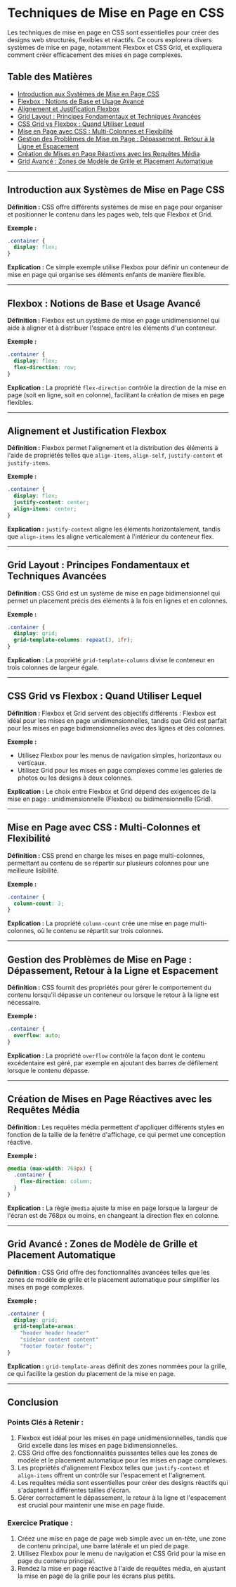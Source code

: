 
# Techniques de Mise en Page en CSS

Les techniques de mise en page en CSS sont essentielles pour créer des designs web structurés, flexibles et réactifs. Ce cours explorera divers systèmes de mise en page, notamment Flexbox et CSS Grid, et expliquera comment créer efficacement des mises en page complexes.

## Table des Matières
- [Introduction aux Systèmes de Mise en Page CSS](#introduction-aux-systemes-de-mise-en-page-css)
- [Flexbox : Notions de Base et Usage Avancé](#flexbox-notions-de-base-et-usage-avance)
- [Alignement et Justification Flexbox](#alignement-et-justification-flexbox)
- [Grid Layout : Principes Fondamentaux et Techniques Avancées](#grid-layout-principes-fondamentaux-et-techniques-avancees)
- [CSS Grid vs Flexbox : Quand Utiliser Lequel](#css-grid-vs-flexbox-quand-utiliser-lequel)
- [Mise en Page avec CSS : Multi-Colonnes et Flexibilité](#mise-en-page-avec-css-multi-colonnes-et-flexibilite)
- [Gestion des Problèmes de Mise en Page : Dépassement, Retour à la Ligne et Espacement](#gestion-des-problemes-de-mise-en-page-depassement-retour-a-la-ligne-et-espacement)
- [Création de Mises en Page Réactives avec les Requêtes Média](#creation-de-mises-en-page-reactives-avec-les-requetes-media)
- [Grid Avancé : Zones de Modèle de Grille et Placement Automatique](#grid-avance-zones-de-modele-de-grille-et-placement-automatique)

---

## Introduction aux Systèmes de Mise en Page CSS

**Définition :**
CSS offre différents systèmes de mise en page pour organiser et positionner le contenu dans les pages web, tels que Flexbox et Grid.

**Exemple :**
```css
.container {
  display: flex;
}
```
**Explication :**
Ce simple exemple utilise Flexbox pour définir un conteneur de mise en page qui organise ses éléments enfants de manière flexible.

---

## Flexbox : Notions de Base et Usage Avancé

**Définition :**
Flexbox est un système de mise en page unidimensionnel qui aide à aligner et à distribuer l'espace entre les éléments d'un conteneur.

**Exemple :**
```css
.container {
  display: flex;
  flex-direction: row;
}
```
**Explication :**
La propriété `flex-direction` contrôle la direction de la mise en page (soit en ligne, soit en colonne), facilitant la création de mises en page flexibles.

---

## Alignement et Justification Flexbox

**Définition :**
Flexbox permet l'alignement et la distribution des éléments à l'aide de propriétés telles que `align-items`, `align-self`, `justify-content` et `justify-items`.

**Exemple :**
```css
.container {
  display: flex;
  justify-content: center;
  align-items: center;
}
```
**Explication :**
`justify-content` aligne les éléments horizontalement, tandis que `align-items` les aligne verticalement à l'intérieur du conteneur flex.

---

## Grid Layout : Principes Fondamentaux et Techniques Avancées

**Définition :**
CSS Grid est un système de mise en page bidimensionnel qui permet un placement précis des éléments à la fois en lignes et en colonnes.

**Exemple :**
```css
.container {
  display: grid;
  grid-template-columns: repeat(3, 1fr);
}
```
**Explication :**
La propriété `grid-template-columns` divise le conteneur en trois colonnes de largeur égale.

---

## CSS Grid vs Flexbox : Quand Utiliser Lequel

**Définition :**
Flexbox et Grid servent des objectifs différents : Flexbox est idéal pour les mises en page unidimensionnelles, tandis que Grid est parfait pour les mises en page bidimensionnelles avec des lignes et des colonnes.

**Exemple :**
- Utilisez Flexbox pour les menus de navigation simples, horizontaux ou verticaux.
- Utilisez Grid pour les mises en page complexes comme les galeries de photos ou les designs à deux colonnes.

**Explication :**
Le choix entre Flexbox et Grid dépend des exigences de la mise en page : unidimensionnelle (Flexbox) ou bidimensionnelle (Grid).

---

## Mise en Page avec CSS : Multi-Colonnes et Flexibilité

**Définition :**
CSS prend en charge les mises en page multi-colonnes, permettant au contenu de se répartir sur plusieurs colonnes pour une meilleure lisibilité.

**Exemple :**
```css
.container {
  column-count: 3;
}
```
**Explication :**
La propriété `column-count` crée une mise en page multi-colonnes, où le contenu se répartit sur trois colonnes.

---

## Gestion des Problèmes de Mise en Page : Dépassement, Retour à la Ligne et Espacement

**Définition :**
CSS fournit des propriétés pour gérer le comportement du contenu lorsqu'il dépasse un conteneur ou lorsque le retour à la ligne est nécessaire.

**Exemple :**
```css
.container {
  overflow: auto;
}
```
**Explication :**
La propriété `overflow` contrôle la façon dont le contenu excédentaire est géré, par exemple en ajoutant des barres de défilement lorsque le contenu dépasse.

---

## Création de Mises en Page Réactives avec les Requêtes Média

**Définition :**
Les requêtes média permettent d'appliquer différents styles en fonction de la taille de la fenêtre d'affichage, ce qui permet une conception réactive.

**Exemple :**
```css
@media (max-width: 768px) {
  .container {
    flex-direction: column;
  }
}
```
**Explication :**
La règle `@media` ajuste la mise en page lorsque la largeur de l'écran est de 768px ou moins, en changeant la direction flex en colonne.

---

## Grid Avancé : Zones de Modèle de Grille et Placement Automatique

**Définition :**
CSS Grid offre des fonctionnalités avancées telles que les zones de modèle de grille et le placement automatique pour simplifier les mises en page complexes.

**Exemple :**
```css
.container {
  display: grid;
  grid-template-areas: 
    "header header header"
    "sidebar content content"
    "footer footer footer";
}
```
**Explication :**
`grid-template-areas` définit des zones nommées pour la grille, ce qui facilite la gestion du placement de la mise en page.

---

## Conclusion

### Points Clés à Retenir :
1. Flexbox est idéal pour les mises en page unidimensionnelles, tandis que Grid excelle dans les mises en page bidimensionnelles.
2. CSS Grid offre des fonctionnalités puissantes telles que les zones de modèle et le placement automatique pour les mises en page complexes.
3. Les propriétés d'alignement Flexbox telles que `justify-content` et `align-items` offrent un contrôle sur l'espacement et l'alignement.
4. Les requêtes média sont essentielles pour créer des designs réactifs qui s'adaptent à différentes tailles d'écran.
5. Gérer correctement le dépassement, le retour à la ligne et l'espacement est crucial pour maintenir une mise en page fluide.

### Exercice Pratique :
1. Créez une mise en page de page web simple avec un en-tête, une zone de contenu principal, une barre latérale et un pied de page.
2. Utilisez Flexbox pour le menu de navigation et CSS Grid pour la mise en page du contenu principal.
3. Rendez la mise en page réactive à l'aide de requêtes média, en ajustant la mise en page de la grille pour les écrans plus petits.
